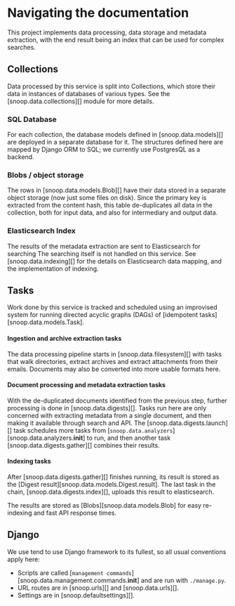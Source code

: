 # Navigating the documentation

This project implements data processing, data storage and metadata extraction,
with the end result being an index that can be used for complex searches.


## Collections

Data processed by this service is split into Collections, which store their
data in instances of databases of various types. See the
[snoop.data.collections][] module for more details.


### SQL Database

For each collection, the database models defined in [snoop.data.models][] are
deployed in a separate database for it. The structures defined here are mapped
by Django ORM to SQL; we currently use PostgresQL as a backend.


### Blobs / object storage

The rows in [snoop.data.models.Blob][] have their data stored in a separate
object storage (now just some files on disk). Since the primary key is
extracted from the content hash, this table de-duplicates all data in the
collection, both for input data, and also for intermediary and output data.


### Elasticsearch Index

The results of the metadata extraction are sent to Elasticsearch for searching
The searching itself is not handled on this service. See
[snoop.data.indexing][] for the details on Elasticsearch data mapping, and the
implementation of indexing.


## Tasks

Work done by this service is tracked and scheduled using an improvised system
for running directed acyclic graphs (DAGs) of
[idempotent tasks][snoop.data.models.Task].


#### Ingestion and archive extraction tasks

The data processing pipeline starts in [snoop.data.filesystem][] with tasks
that walk directories, extract archives and extract attachments from their
emails. Documents may also be converted into more usable formats here.


#### Document processing and metadata extraction tasks

With the de-duplicated documents identified from the previous step, further
processing is done in [snoop.data.digests][]. Tasks run here are only concerned
with extracting metadata from a single document, and then making it available
through search and API. The [snoop.data.digests.launch][] task schedules more
tasks from [`snoop.data.analyzers`][snoop.data.analyzers.__init__] to run, and
then another task [snoop.data.digests.gather][] combines their results.


#### Indexing tasks

After [snoop.data.digests.gather][] finishes running, its result is stored as
the [Digest result][snoop.data.models.Digest.result]. The last task in the
chain, [snoop.data.digests.index][], uploads this result to elasticsearch.

The results are stored as [Blobs][snoop.data.models.Blob] for easy re-indexing and fast API response
times.


## Django

We use tend to use Django framework to its fullest, so all usual conventions apply here:

- Scripts are called [`management commands`][snoop.data.management.commands.__init__]
  and are run with `./manage.py`.
- URL routes are in [snoop.urls][] and [snoop.data.urls][].
- Settings are in [snoop.defaultsettings][].
